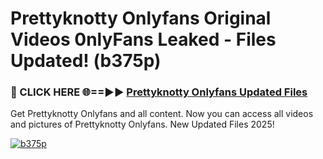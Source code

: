 # Prettyknotty Onlyfans Original Videos 0nlyFans Leaked - Files Updated! (b375p)

<h3>🔴 CLICK HERE 🌐==►► <a href="https://tinyurl.com/2m67pmp6" rel="nofollow">Prettyknotty Onlyfans Updated Files</a></h3>

Get Prettyknotty Onlyfans and all content. Now you can access all videos and pictures of Prettyknotty Onlyfans. New Updated Files 2025!

[![b375p](https://i.imgur.com/H4QAA4z.gif)](https://tinyurl.com/2m67pmp6)